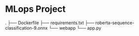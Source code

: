 # MLops Project 

.
├── Dockerfile
├── requirements.txt
├── roberta-sequence-classification-9.onnx
└── webapp
└── app.py